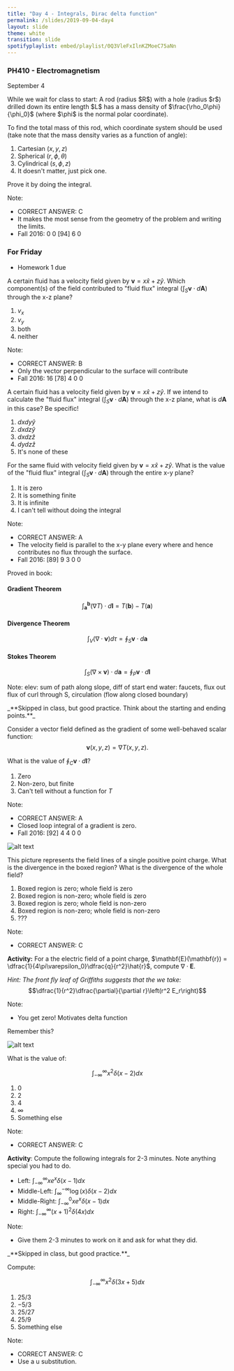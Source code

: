 ```yaml
---
title: "Day 4 - Integrals, Dirac delta function"
permalink: /slides/2019-09-04-day4
layout: slide
theme: white
transition: slide
spotifyplaylist: embed/playlist/0Q3VleFxIlnKZMoeC75aNn
---
```


<section data-markdown="">

### PH410 - Electromagnetism

September 4 
<!--this doesn't work... {% include spotifyplaylist.html id=page.spotifyplaylist %}-->

</section>


<section data-markdown>
While we wait for class to start: A rod (radius $R$) with a hole (radius $r$) drilled down its entire length $L$ has a mass density of $\frac{\rho_0\phi}{\phi_0}$ (where $\phi$ is the normal polar coordinate).

To find the total mass of this rod, which coordinate system should be used (take note that the mass density varies as a function of angle):

1. Cartesian ($x,y,z$)
2. Spherical ($r,\phi,\theta$)
3. Cylindrical ($s, \phi, z$)
4. It doesn't matter, just pick one.

Prove it by doing the integral.

Note:
* CORRECT ANSWER: C
* It makes the most sense from the geometry of the problem and writing the limits.
* Fall 2016: 0 0 [94] 6 0

</section>


<section data-markdown="">

### For Friday
- Homework 1 due
	
</section>


<section data-markdown>

A certain fluid has a velocity field given by $\mathbf{v} = x\hat{x} + z \hat{y}$. Which component(s) of the field contributed to "fluid flux" integral ($\int_S \mathbf{v}\cdot d\mathbf{A}$) through the x-z plane?

1. $v_x$
2. $v_y$
3. both
4. neither

Note:
* CORRECT ANSWER: B
* Only the vector perpendicular to the surface will contribute
* Fall 2016: 16 [78] 4 0 0
</section>

<section data-markdown>

A certain fluid has a velocity field given by $\mathbf{v} = x\hat{x} + z \hat{y}$. If we intend to calculate the "fluid flux" integral ($\int_S \mathbf{v}\cdot d\mathbf{A}$) through the x-z plane, what is $d\mathbf{A}$ in this case? Be specific!

1. $dxdy\hat{y}$
2. $dxdz\hat{y}$
3. $dxdz\hat{z}$
4. $dydz\hat{z}$
4. It's none of these

</section>

<section data-markdown>

For the same fluid with velocity field given by $\mathbf{v} = x\hat{x} + z \hat{y}$. What is the value of the "fluid flux" integral ($\int_S \mathbf{v}\cdot d\mathbf{A}$) through the entire x-y plane?

1. It is zero
2. It is something finite
3. It is infinite
4. I can't tell without doing the integral

Note:
* CORRECT ANSWER: A
* The velocity field is parallel to the x-y plane every where and hence contributes no flux through the surface.
* Fall 2016: [89] 9 3 0 0

</section>

<section data-markdown>

Proved in book:

#### Gradient Theorem

$$\int_\mathbf{a}^\mathbf{b} \left(\nabla T\right)\cdot d\mathbf{l}=T(\mathbf{b})-T(\mathbf{a})$$

#### Divergence Theorem

$$\int_V \left( \nabla\cdot\mathbf{v}\right) d\tau=\oint_S \mathbf{v}\cdot d\mathbf{a}$$

#### Stokes Theorem

$$\int_S \left( \nabla\times\mathbf{v}\right)\cdot d\mathbf{a}=\oint_P \mathbf{v}\cdot d\mathbf{l}$$

Note:
elev: sum of path along slope, diff of start end
water: faucets, flux out
flux of curl through S, circulation (flow along closed boundary)

</section>

<section data-markdown>
_**Skipped in class, but good practice. Think about the starting and ending points.**_

Consider a vector field defined as the gradient of some well-behaved scalar function:
$$\mathbf{v}(x,y,z) = \nabla T(x,y,z).$$

What is the value of $\oint_C \mathbf{v} \cdot d\mathbf{l}$?

1. Zero
2. Non-zero, but finite
3. Can't tell without a function for $T$

Note:
* CORRECT ANSWER: A
* Closed loop integral of a gradient is zero.
* Fall 2016: [92] 4 4 0 0

</section>



<section data-markdown>

![alt text](../images/d3-divredbox.png "Logo Title Text 1")

This picture represents the field lines of a single positive point charge. What is the divergence in the boxed region? What is the divergence of the whole field?


1. Boxed region is zero; whole field is zero
2. Boxed region is non-zero; whole field is zero
3. Boxed region is zero; whole field is non-zero
4. Boxed region is non-zero; whole field is non-zero
5. ???

Note:
* CORRECT ANSWER: C

</section>

<section data-markdown>

**Activity:** For a the electric field of a point charge, $\mathbf{E}(\mathbf{r}) = \dfrac{1}{4\pi\varepsilon_0}\dfrac{q}{r^2}\hat{r}$, compute $\nabla \cdot \mathbf{E}$.

*Hint: The front fly leaf of Griffiths suggests that the we take:*
$$\dfrac{1}{r^2}\dfrac{\partial}{\partial r}\left(r^2 E_r\right)$$

Note:
* You get zero! Motivates delta function

</section>

<section data-markdown>

Remember this?

![alt text](../images/d3-divredbox.png "Logo Title Text 1")

</section>


<section data-markdown>

What is the value of:

$$\int_{-\infty}^{\infty} x^2 \delta(x-2)dx$$

1. 0
2. 2
3. 4
4. $\infty$
5. Something else

Note:
* CORRECT ANSWER: C

</section>

<section data-markdown>

**Activity**: Compute the following integrals for 2-3 minutes. Note anything special you had to do.

* Left: $\int_{-\infty}^{\infty} xe^x \delta(x-1)dx$
* Middle-Left: $\int_{\infty}^{-\infty} \log(x) \delta(x-2)dx$
* Middle-Right: $\int_{-\infty}^{0} xe^x \delta(x-1)dx$
* Right: $\int_{-\infty}^{\infty} (x+1)^2 \delta(4x)dx$

Note:
* Give them 2-3 minutes to work on it and ask for what they did.

</section>

<section data-markdown>
_**Skipped in class, but good practice.**_
	
Compute:

$$\int_{-\infty}^{\infty} x^2\delta(3x+5)dx$$

1. $25/3$
2. $-5/3$
3. $25/27$
4. $25/9$
5. Something else


Note:
* CORRECT ANSWER: C
* Use a u substitution.

</section>
